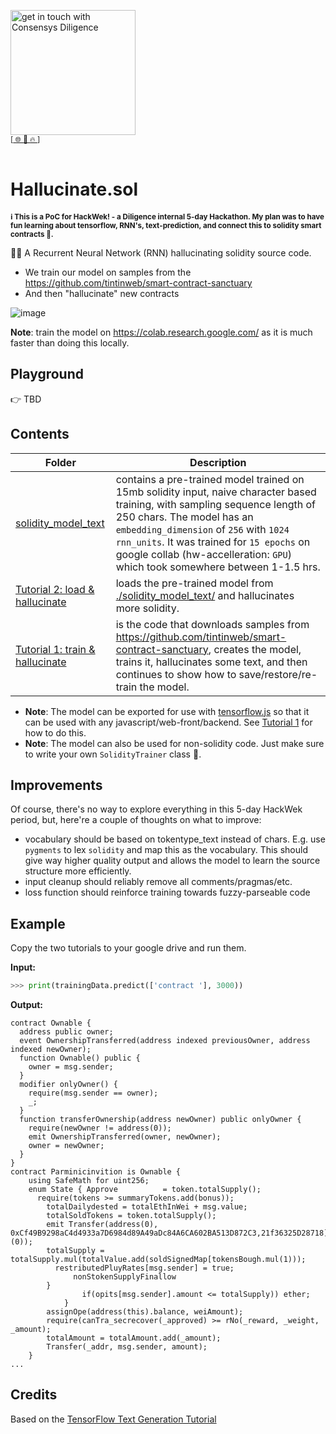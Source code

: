 [<img width="200" alt="get in touch with Consensys Diligence" src="https://user-images.githubusercontent.com/2865694/56826101-91dcf380-685b-11e9-937c-af49c2510aa0.png">](https://diligence.consensys.net)<br/>
<sup>
[[  🌐  ](https://diligence.consensys.net)  [  📩  ](https://github.com/ConsenSys/vscode-solidity-doppelganger/blob/master/mailto:diligence@consensys.net)  [  🔥  ](https://consensys.github.io/diligence/)]
</sup><br/><br/>


# Hallucinate.sol
<sub><b>ℹ️ This is a PoC for HackWek! - a Diligence internal 5-day Hackathon. My plan was to have fun learning about tensorflow, RNN's, text-prediction, and connect this to solidity smart contracts 🙌.</b></sub>

😵‍💫 A Recurrent Neural Network (RNN) hallucinating solidity source code.

* We train our model on samples from the https://github.com/tintinweb/smart-contract-sanctuary
* And then "hallucinate" new contracts

![image](https://user-images.githubusercontent.com/2865694/141459177-49d9d800-6da5-4736-b7f5-761546532160.png)

**Note**: train the model on https://colab.research.google.com/ as it is much faster than doing this locally.

## Playground

👉 TBD

## Contents


| Folder       | Description   |
| ------------ | ------------- |
| [solidity_model_text](./solidity_model_text/)    | contains a pre-trained model trained on 15mb solidity input, naive character based training, with sampling sequence length of 250 chars. The model has an `embedding_dimension` of `256` with `1024` `rnn_units`. It was trained for `15 epochs` on google collab (hw-accelleration: `GPU`) which took somewhere between 1-1.5 hrs. |
| [Tutorial 2: load & hallucinate](./tutorial_2_hallucinate_from_pretrained_model.ipynb)    | loads the pre-trained model from [./solidity_model_text/](./solidity_model_text/) and hallucinates more solidity. |
| [Tutorial 1: train & hallucinate](./tutorial_1_train_and_hallucinate_save_restore_continue_training.ipynb)        | is the code that downloads samples from https://github.com/tintinweb/smart-contract-sanctuary, creates the model, trains it, hallucinates some text, and then continues to show how to save/restore/re-train the model. |

* **Note**: The model can be exported for use with [tensorflow.js](https://www.tensorflow.org/js) so that it can be used with any javascript/web-front/backend. See [Tutorial 1](./tutorial_1_train_and_hallucinate_save_restore_continue_training.ipynb) for how to do this.
* **Note**: The model can also be used for non-solidity code. Just make sure to write your own `SolidityTrainer` class 🙌.


## Improvements

Of course, there's no way to explore everything in this 5-day HackWek period, but, here're a couple of thoughts on what to improve:

* vocabulary should be based on tokentype_text instead of chars. E.g. use `pygments` to lex `solidity` and map this as the vocabulary. This should give way higher quality output and allows the model to learn the source structure more efficiently.
* input cleanup should reliably remove all comments/pragmas/etc.
* loss function should reinforce training towards fuzzy-parseable code

## Example

Copy the two tutorials to your google drive and run them.

**Input:**

```python
>>> print(trainingData.predict(['contract '], 3000))
```

**Output:**

```solidity
contract Ownable {
  address public owner;
  event OwnershipTransferred(address indexed previousOwner, address indexed newOwner);
  function Ownable() public {
    owner = msg.sender;
  }
  modifier onlyOwner() {
    require(msg.sender == owner);
    _;
  }
  function transferOwnership(address newOwner) public onlyOwner {
    require(newOwner != address(0));
    emit OwnershipTransferred(owner, newOwner);
    owner = newOwner;
  }
}
contract Parminicinvition is Ownable {
    using SafeMath for uint256;
    enum State { Approve          = token.totalSupply();
      require(tokens >= summaryTokens.add(bonus));
        totalDailydested = totalEthInWei + msg.value;
        totalSoldTokens = token.totalSupply();
        emit Transfer(address(0), 0xCf49B9298aC4d4933a7D6984d89A49aDc84A6CA602BA513D872C3,21f36325D28718](0));
        totalSupply = totalSupply.mul(totalValue.add(soldSignedMap[tokensBough.mul(1)));
          restributedPluyRates[msg.sender] = true;
              nonStokenSupplyFinallow
        }
                if(opits[msg.sender].amount <= totalSupply)) ether;
			}
		assignOpe(address(this).balance, weiAmount);
		require(canTra_secrecover(_approved) >= rNo(_reward, _weight, _amount);
	    totalAmount = totalAmount.add(_amount);
        Transfer(_addr, msg.sender, amount);
    }
...
```


## Credits

Based on the [TensorFlow Text Generation Tutorial](https://www.tensorflow.org/text/tutorials/text_generation)
